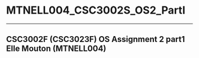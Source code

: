 # MTNELL004_CSC3002S_OS2_PartI

----------------------------------------------------------------
CSC3002F (CSC3023F) OS Assignment 2 part1
Elle Mouton (MTNELL004)
----------------------------------------------------------------


